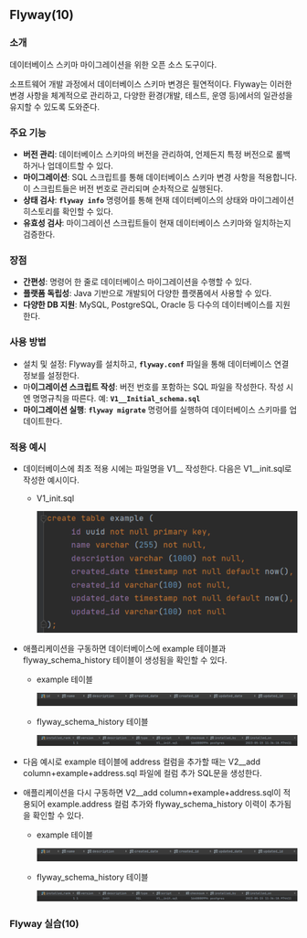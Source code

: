 ## **Flyway(10)**

### 소개

데이터베이스 스키마 마이그레이션을 위한 오픈 소스 도구이다.

소프트웨어 개발 과정에서 데이터베이스 스키마 변경은 필연적이다. Flyway는 이러한 변경 사항을 체계적으로 관리하고, 다양한 환경(개발, 테스트, 운영 등)에서의 일관성을 유지할 수 있도록 도와준다.

### 주요 기능

- **버전 관리**: 데이터베이스 스키마의 버전을 관리하여, 언제든지 특정 버전으로 롤백하거나 업데이트할 수 있다.
- **마이그레이션**: SQL 스크립트를 통해 데이터베이스 스키마 변경 사항을 적용합니다. 이 스크립트들은 버전 번호로 관리되며 순차적으로 실행된다.
- **상태 검사**: **`flyway info`** 명령어를 통해 현재 데이터베이스의 상태와 마이그레이션 히스토리를 확인할 수 있다.
- **유효성 검사**: 마이그레이션 스크립트들이 현재 데이터베이스 스키마와 일치하는지 검증한다.

### 장점

- **간편성**: 명령어 한 줄로 데이터베이스 마이그레이션을 수행할 수 있다.
- **플랫폼 독립성**: Java 기반으로 개발되어 다양한 플랫폼에서 사용할 수 있다.
- **다양한 DB 지원**: MySQL, PostgreSQL, Oracle 등 다수의 데이터베이스를 지원한다.

### 사용 방법

- 설치 및 설정: Flyway를 설치하고, **`flyway.conf`** 파일을 통해 데이터베이스 연결 정보를 설정한다.
- 마**이그레이션 스크립트 작성**: 버전 번호를 포함하는 SQL 파일을 작성한다. 작성 시엔 명명규칙을 따른다.
  예: **`V1__Initial_schema.sql`**
- **마이그레이션 실행**: **`flyway migrate`** 명령어를 실행하여 데이터베이스 스키마를 업데이트한다.

### 적용 예시

- 데이터베이스에 최초 적용 시에는 파일명을 V1__ 작성한다. 다음은 V1__init.sql로 작성한 예시이다.
    - V1_init.sql

      ![v1_init_sql](../../images/class/v1_init_sql.png)

- 애플리케이션을 구동하면 데이터베이스에 example 테이블과 flyway_schema_history 테이블이 생성됨을 확인할 수 있다.
    - example 테이블

      ![table_example_v1](../../images/class/table_example_v1.png)

    - flyway_schema_history 테이블

      ![table_history_v1](../../images/class/table_history_v1.png)

- 다음 예시로 example 테이블에 address 컬럼을 추가할 때는 V2__add column+example+address.sql 파일에 컬럼 추가 SQL문을 생성한다.
- 애플리케이션을 다시 구동하면 V2__add column+example+address.sql이 적용되어 example.address 컬럼 추가와 flyway_schema_history 이력이 추가됨을 확인할 수 있다.
    - example 테이블

      ![table_example_v1](../../images/class/table_example_v1.png)

    - flyway_schema_history 테이블

      ![table_history_v1](../../images/class/table_history_v1.png)



### Flyway 실습(10)
